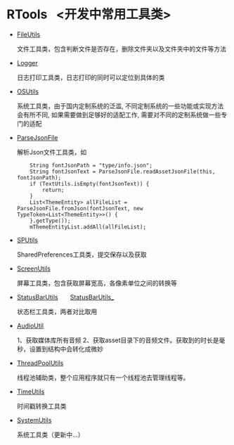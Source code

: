 # RTools&nbsp;&nbsp;&nbsp;<开发中常用工具类>

* [FileUtils](https://github.com/CristianoLi/RTools/blob/master/RTools/FileUtils.java)  

  文件工具类，包含判断文件是否存在，删除文件夹以及文件夹中的文件等方法

* [Logger](https://github.com/CristianoLi/RTools/blob/master/RTools/Logger.java)   

  日志打印工具类，日志打印的同时可以定位到具体的类

* [OSUtils](https://github.com/CristianoLi/RTools/blob/master/RTools/OSUtils.java)

  系统工具类，由于国内定制系统的泛滥, 不同定制系统的一些功能或实现方法会有所不同, 如果需要做到足够好的适配工作, 需要对不同的定制系统做一些专门的适配

* [ParseJsonFile](https://github.com/CristianoLi/RTools/blob/master/RTools/ParseJsonFile.java)   

  解析Json文件工具类，如   
  ```
      String fontJsonPath = "type/info.json";
      String fontJsonText = ParseJsonFile.readAssetJsonFile(this, fontJsonPath);
      if (TextUtils.isEmpty(fontJsonText)) {
          return;
      }
      List<ThemeEntity> allFileList = ParseJsonFile.fromJson(fontJsonText, new TypeToken<List<ThemeEntity>>() {
      }.getType());
      mThemeEntityList.addAll(allFileList);
  ```

* [SPUtils](https://github.com/CristianoLi/RTools/blob/master/RTools/SPUtils.java)     

  SharedPreferences工具类，提交保存以及获取

* [ScreenUtils](https://github.com/CristianoLi/RTools/blob/master/RTools/ScreenUtils.java)    

  屏幕工具类，包含获取屏幕宽高，各像素单位之间的转换等

* [StatusBarUtils](https://github.com/CristianoLi/RTools/blob/master/RTools/StatusBarUtils.java) &nbsp;&nbsp;
&nbsp; &nbsp;[StatusBarUtils_](https://github.com/CristianoLi/RTools/blob/master/RTools/StatusBarUtils_.java)

  状态栏工具类，两者对比取用

* [AudioUtil](https://github.com/CristianoLi/RTools/blob/master/RTools/AudioUtil.java)

  1、获取媒体库所有音频 2、获取asset目录下的音频文件。获取到的时长是毫秒，设置到结构中会转化成微妙

* [ThreadPoolUtils](https://github.com/CristianoLi/RTools/blob/master/RTools/ThreadPoolUtils.java)

  线程池辅助类，整个应用程序就只有一个线程池去管理线程等。

* [TimeUtils](https://github.com/CristianoLi/RTools/blob/master/RTools/TimeUtils.java)

  时间戳转换工具类

* [SystemUtils](https://github.com/CristianoLi/RTools/blob/master/RTools/SystemUtils.java)

  系统工具类（更新中...）
